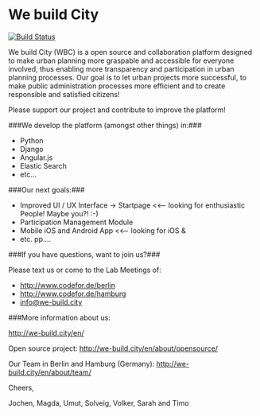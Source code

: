 We build City
=============

[![Build Status](https://travis-ci.org/webuildcity/wbc.svg?branch=master)](https://travis-ci.org/webuildcity/wbc)

We build City (WBC) is a open source and collaboration platform designed to make urban planning more graspable and accessible for everyone involved, thus enabling more transparency and participation in urban planning processes. Our goal is to let urban projects more successful, to make public administration processes more efficient and to create responsible and satisfied citizens!

Please support our project and contribute to improve the platform! 

###We develop the platform (amongst other things) in:###
* Python
* Django
* Angular.js
* Elastic Search
* etc...


###Our next goals:###

* Improved UI / UX Interface -> Startpage <<-- looking for enthusiastic People! Maybe you?! :-)
* Participation Management Module
* Mobile iOS and Android App <<-- looking for iOS & 
* etc. pp....

###If you have questions, want to join us?###

Please text us or come to the Lab Meetings of:

* http://www.codefor.de/berlin
* http://www.codefor.de/hamburg
* info@we-build.city


###More information about us:

http://we-build.city/en/

Open source project:
http://we-build.city/en/about/opensource/

Our Team in Berlin and Hamburg (Germany):
http://we-build.city/en/about/team/




Cheers,

Jochen, Magda, Umut, Solveig, Volker, Sarah and Timo 
